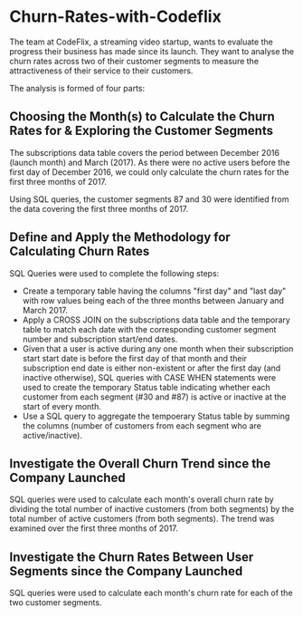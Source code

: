 # Churn-Rates-with-Codeflix

The team at CodeFlix, a streaming video startup, wants to evaluate the progress their business has made since its launch. They want to analyse the churn rates across two of their customer segments to measure the attractiveness of their service to their customers. 

The analysis is formed of four parts:

## Choosing the Month(s) to Calculate the Churn Rates for & Exploring the Customer Segments
The subscriptions data table covers the period between December 2016 (launch month) and March (2017). As there were no active users before the first day of December 2016, we could only calculate the churn rates for the first three months of 2017.

Using SQL queries, the customer segments 87 and 30 were identified from the data covering the first three months of 2017.

## Define and Apply the Methodology for Calculating Churn Rates
SQL Queries were used to complete the following steps:
- Create a temporary table having the columns "first day" and "last day" with row values being each of the three months between January and March 2017.
- Apply a CROSS JOIN on the subscriptions data table and the temporary table to match each date with the corresponding customer segment number and subscription start/end dates.
- Given that a user is active during any one month when their subscription start start date is before the first day of that month and their subscription end date is either non-existent or after the first day (and inactive otherwise), SQL queries with CASE WHEN statements were used to create the temporary Status table indicating whether each customer from each segment (#30 and #87) is active or inactive at the start of every month.
- Use a SQL query to aggregate the tempoerary Status table by summing the columns (number of customers from each segment who are active/inactive).

## Investigate the Overall Churn Trend since the Company Launched
SQL queries were used to calculate each month's overall churn rate by dividing the total number of inactive customers (from both segments) by the total number of active customers (from both segments). The trend was examined over the first three months of 2017.

## Investigate the Churn Rates Between User Segments since the Company Launched
SQL queries were used to calculate each month's churn rate for each of the two customer segments. 
